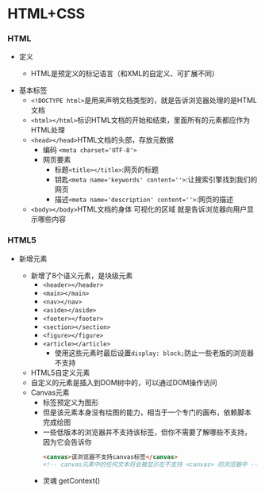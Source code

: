 # HTML+CSS

### HTML

- 定义
  
  - HTML是预定义的标记语言（和XML的自定义、可扩展不同）
  
+ 基本标签
    * `<!DOCTYPE html>`是用来声明文档类型的，就是告诉浏览器处理的是HTML文档
    * `<html></html>`标识HTML文档的开始和结束，里面所有的元素都应作为HTML处理
    * `<head></head>`HTML文档的头部，存放元数据
        * 编码 `<meta charset='UTF-8'>`
        * 网页要素 
            * 标题`<title></title>`:网页的标题  
            * 钥匙`<meta name='keywords' content=''>`:让搜索引擎找到我们的网页 
            * 描述`<meta name='description' content=''>`:网页的描述
    * `<body></body>`HTML文档的身体 可视化的区域 就是告诉浏览器向用户显示哪些内容

### HTML5

+ 新增元素
    * 新增了8个语义元素，是块级元素
        * `<header></header>`
        * `<main></main>`
        * `<nav></nav>`
        * `<aside></aside>`
        * `<footer></footer>`
        * `<section></section>`
        * `<figure></figure>`
        * `<article></article>`
            * 使用这些元素时最后设置`display: block;`防止一些老版的浏览器不支持

    + HTML5自定义元素
      
    - 自定义的元素是插入到DOM树中的，可以通过DOM操作访问
      
    + Canvas元素
        - 标签预定义为图形
        - 但是该元素本身没有绘图的能力，相当于一个专门的画布，依赖脚本完成绘图
        - 一些低版本的浏览器并不支持该标签，但你不需要了解哪些不支持，因为它会告诉你
            ```html 
            <canvas>该浏览器不支持canvas标签</canvas>
            <!-- canvas元素中的任何文本将会被显示在不支持 <canvas> 的浏览器中 -->
            ```
        - 灵魂     getContext()
